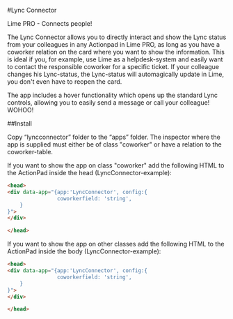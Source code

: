 #Lync Connector

Lime PRO - Connects people!

The Lync Connector allows you to directly interact and show the Lync status from your colleagues in any Actionpad in Lime PRO, as long as you have a coworker relation on the card where you want to show the information. This is ideal if you, for example, use Lime as a helpdesk-system and easily want to contact the responsible coworker for a specific ticket. If your colleague changes his Lync-status, the Lync-status will automagically update in Lime, you don't even have to reopen the card.

The app includes a hover functionality which opens up the standard Lync controls, allowing you to easily send a message or call your colleague! WOHOO!

##Install

Copy “lyncconnector” folder to the “apps” folder. The inspector where the app is supplied must either be of class "coworker" or have a relation to the coworker-table.
 

 If you want to show the app on class "coworker" add the following HTML to the ActionPad inside the head (LyncConnector-example):

```html
<head>
<div data-app="{app:'LyncConnector', config:{
                coworkerfield: 'string',
    }
}">
</div>

</head>
```

If you want to show the app on other classes add the following HTML to the ActionPad inside the body (LyncConnector-example):
```html
<head>
<div data-app="{app:'LyncConnector', config:{
                coworkerfield: 'string',
    }
}">
</div>

</head>
```